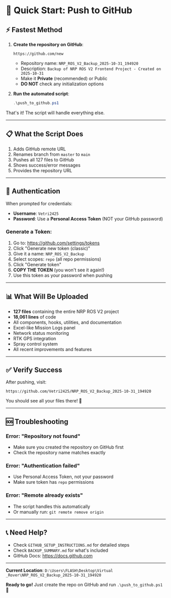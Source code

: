 # 🚀 Quick Start: Push to GitHub

## ⚡ Fastest Method

1. **Create the repository on GitHub**:
   ```
   https://github.com/new
   ```
   - Repository name: `NRP_ROS_V2_Backup_2025-10-31_194920`
   - Description: `Backup of NRP ROS V2 Frontend Project - Created on 2025-10-31`
   - Make it **Private** (recommended) or Public
   - **DO NOT** check any initialization options

2. **Run the automated script**:
   ```powershell
   .\push_to_github.ps1
   ```

That's it! The script will handle everything else.

---

## 📋 What the Script Does

1. Adds GitHub remote URL
2. Renames branch from `master` to `main`
3. Pushes all 127 files to GitHub
4. Shows success/error messages
5. Provides the repository URL

---

## 🔐 Authentication

When prompted for credentials:
- **Username**: `Vetri2425`
- **Password**: Use a **Personal Access Token** (NOT your GitHub password)

### Generate a Token:
1. Go to: https://github.com/settings/tokens
2. Click "Generate new token (classic)"
3. Give it a name: `NRP_ROS_V2_Backup`
4. Select scopes: `repo` (all repo permissions)
5. Click "Generate token"
6. **COPY THE TOKEN** (you won't see it again!)
7. Use this token as your password when pushing

---

## 📊 What Will Be Uploaded

- **127 files** containing the entire NRP ROS V2 project
- **18,061 lines** of code
- All components, hooks, utilities, and documentation
- Excel-like Mission Logs panel
- Network status monitoring
- RTK GPS integration
- Spray control system
- All recent improvements and features

---

## ✅ Verify Success

After pushing, visit:
```
https://github.com/Vetri2425/NRP_ROS_V2_Backup_2025-10-31_194920
```

You should see all your files there! 🎉

---

## 🆘 Troubleshooting

### Error: "Repository not found"
- Make sure you created the repository on GitHub first
- Check the repository name matches exactly

### Error: "Authentication failed"
- Use Personal Access Token, not your password
- Make sure token has `repo` permissions

### Error: "Remote already exists"
- The script handles this automatically
- Or manually run: `git remote remove origin`

---

## 📞 Need Help?

- Check `GITHUB_SETUP_INSTRUCTIONS.md` for detailed steps
- Check `BACKUP_SUMMARY.md` for what's included
- GitHub Docs: https://docs.github.com

---

**Current Location**: `D:\Users\FLASH\Desktop\Virtual _Rover\NRP_ROS_V2_Backup_2025-10-31_194920`

**Ready to go!** Just create the repo on GitHub and run `.\push_to_github.ps1` 🚀
